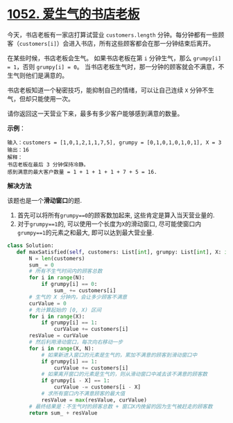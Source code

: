  # [1052. 爱生气的书店老板](https://leetcode-cn.com/problems/grumpy-bookstore-owner/)


今天，书店老板有一家店打算试营业 `customers.length` 分钟。每分钟都有一些顾客（`customers[i]`）会进入书店，所有这些顾客都会在那一分钟结束后离开。

在某些时候，书店老板会生气。 如果书店老板在第 `i` 分钟生气，那么 `grumpy[i] = 1`，否则 `grumpy[i] = 0`。 当书店老板生气时，那一分钟的顾客就会不满意，不生气则他们是满意的。

书店老板知道一个秘密技巧，能抑制自己的情绪，可以让自己连续 `X` 分钟不生气，但却只能使用一次。

请你返回这一天营业下来，最多有多少客户能够感到满意的数量。


**示例**：
```
输入：customers = [1,0,1,2,1,1,7,5], grumpy = [0,1,0,1,0,1,0,1], X = 3
输出：16
解释：
书店老板在最后 3 分钟保持冷静。
感到满意的最大客户数量 = 1 + 1 + 1 + 1 + 7 + 5 = 16.
```

**解决方法**

该题也是一个**滑动窗口**的题. 

1. 首先可以将所有`grumpy==0`的顾客数加起来, 这些肯定是算入当天营业量的.
2. 对于`grumpy==1`的, 可以使用一个长度为`X`的滑动窗口, 尽可能使窗口内`grumpy==1`的元素之和最大, 即可以达到最大营业量.

 ```py
class Solution:
    def maxSatisfied(self, customers: List[int], grumpy: List[int], X: int) -> int:
        N = len(customers)
        sum_ = 0
        # 所有不生气时间内的顾客总数
        for i in range(N):
            if grumpy[i] == 0:
                sum_ += customers[i]
        # 生气的 X 分钟内，会让多少顾客不满意
        curValue = 0
        # 先计算起始的 [0, X) 区间
        for i in range(X):
            if grumpy[i] == 1:
                curValue += customers[i]
        resValue = curValue
        # 然后利用滑动窗口，每次向右移动一步
        for i in range(X, N):
            # 如果新进入窗口的元素是生气的，累加不满意的顾客到滑动窗口中
            if grumpy[i] == 1:
                curValue += customers[i]
            # 如果离开窗口的元素是生气的，则从滑动窗口中减去该不满意的顾客数
            if grumpy[i - X] == 1:
                curValue -= customers[i - X]
            # 求所有窗口内不满意顾客的最大值
            resValue = max(resValue, curValue)
        # 最终结果是：不生气时的顾客总数 + 窗口X内挽留的因为生气被赶走的顾客数
        return sum_ + resValue
 ```